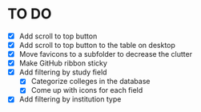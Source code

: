 # TO DO
- [x] Add scroll to top button
- [x] Add scroll to top button to the table on desktop
- [x] Move favicons to a subfolder to decrease the clutter
- [x] Make GitHub ribbon sticky
- [x] Add filtering by study field
    - [x] Categorize colleges in the database
    - [x] Come up with icons for each field
- [x] Add filtering by institution type